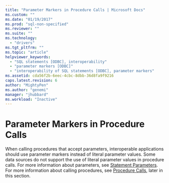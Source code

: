 ```yaml
---
title: "Parameter Markers in Procedure Calls | Microsoft Docs"
ms.custom: ""
ms.date: "01/19/2017"
ms.prod: "sql-non-specified"
ms.reviewer: ""
ms.suite: ""
ms.technology: 
  - "drivers"
ms.tgt_pltfrm: ""
ms.topic: "article"
helpviewer_keywords: 
  - "SQL statements [ODBC], interoperability"
  - "parameter markers [ODBC]"
  - "interoperability of SQL statements [ODBC], parameter markers"
ms.assetid: cda56f2b-6eec-4cbc-8dbb-36d8fa9f9216
caps.latest.revision: 6
author: "MightyPen"
ms.author: "genemi"
manager: "jhubbard"
ms.workload: "Inactive"
---
```

# Parameter Markers in Procedure Calls
When calling procedures that accept parameters, interoperable applications should use parameter markers instead of literal parameter values. Some data sources do not support the use of literal parameter values in procedure calls. For more information about parameters, see [Statement Parameters](../../../odbc/reference/develop-app/statement-parameters.md). For more information about calling procedures, see [Procedure Calls](../../../odbc/reference/develop-app/procedure-calls.md), later in this section.
